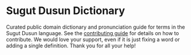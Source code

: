 
# Sugut Dusun Dictionary

Curated public domain dictionary and pronunciation guide for terms in the Sugut Dusun language. See the [contributing guide](https://github.com/drumworkteam/term/blob/make/.github/contributing.md) for details on how to contribute. We would love your support, even if it is just fixing a word or adding a single definition. Thank you for all your help!